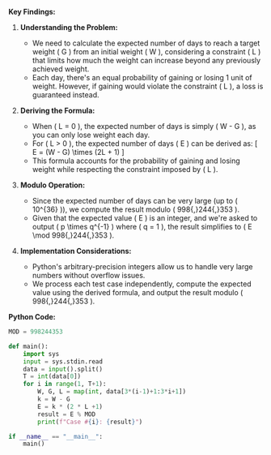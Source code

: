 **Key Findings:**

1. **Understanding the Problem:**
   - We need to calculate the expected number of days to reach a target weight \( G \) from an initial weight \( W \), considering a constraint \( L \) that limits how much the weight can increase beyond any previously achieved weight.
   - Each day, there's an equal probability of gaining or losing 1 unit of weight. However, if gaining would violate the constraint \( L \), a loss is guaranteed instead.

2. **Deriving the Formula:**
   - When \( L = 0 \), the expected number of days is simply \( W - G \), as you can only lose weight each day.
   - For \( L > 0 \), the expected number of days \( E \) can be derived as:
     \[
     E = (W - G) \times (2L + 1)
     \]
   - This formula accounts for the probability of gaining and losing weight while respecting the constraint imposed by \( L \).

3. **Modulo Operation:**
   - Since the expected number of days can be very large (up to \( 10^{36} \)), we compute the result modulo \( 998{,}244{,}353 \).
   - Given that the expected value \( E \) is an integer, and we're asked to output \( p \times q^{-1} \) where \( q = 1 \), the result simplifies to \( E \mod 998{,}244{,}353 \).

4. **Implementation Considerations:**
   - Python's arbitrary-precision integers allow us to handle very large numbers without overflow issues.
   - We process each test case independently, compute the expected value using the derived formula, and output the result modulo \( 998{,}244{,}353 \).

**Python Code:**

```python
MOD = 998244353

def main():
    import sys
    input = sys.stdin.read
    data = input().split()
    T = int(data[0])
    for i in range(1, T+1):
        W, G, L = map(int, data[3*(i-1)+1:3*i+1])
        k = W - G
        E = k * (2 * L +1)
        result = E % MOD
        print(f"Case #{i}: {result}")

if __name__ == "__main__":
    main()
```